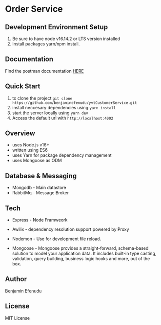 # Order Service


## Development Environment Setup

1. Be sure to have node v16.14.2 or LTS version installed
2. Install packages yarn/npm install.


## Documentation
Find the postman documentation [HERE](https://documenter.getpostman.com/view/16946957/UyrDEwSD)


## Quick Start
1. to clone the project `git clone https://github.com/benjaminefenudu/yvtCustomerService.git`
2. install neccesary dependencies using `yarn install`
3. start the server locally using `yarn dev`
4. Access the default url with `http://localhost:4002`


## Overview 
- uses Node.js v16+
- written using ES6
- uses Yarn for package dependency management
- uses Mongoose as ODM


## Database & Messaging
- Mongodb - Main datastore
- RabbitMq - Message Broker


## Tech

- Express - Node Framweork

- Awilix - dependency resolution support powered by Proxy

- Nodemon - Use for development file reload.

- Mongoose - Mongoose provides a straight-forward, schema-based solution to model your application data. It includes built-in type casting, validation, query building, business logic hooks and more, out of the box.


## Author
[Benjamin Efenudu](https://www.linkedin.com/in/benjaminefenudu/)


## License
MIT License
